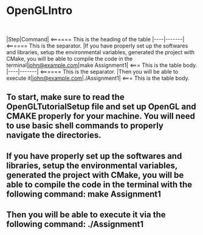 # OpenGLIntro
<br/>

|Step|Command|      <====== This is the heading of the table
|----|-------|      <====== This is the separator.
|If you have properly set up the softwares and libraries, setup the environmental variables, generated the project with CMake, you will be able to compile the code in the terminal|john@example.com|make Assignment1| <=== This is the table body.
|----|-------|      <====== This is the separator.
|Then you will be able to execute it|john@example.com|./Assignment1| <=== This is the table body.

## To start, make sure to read the OpenGLTutorialSetup file and set up OpenGL and CMAKE properly for your machine. You will need to use basic shell commands to properly navigate the directories. 
## If you have properly set up the softwares and libraries, setup the environmental variables, generated the project with CMake, you will be able to compile the code in the terminal with the following command: make Assignment1
## Then you will be able to execute it via the following command: ./Assignment1
